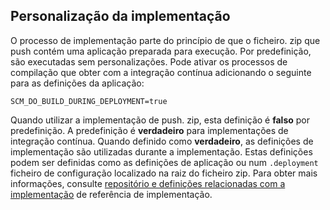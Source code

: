 ## <a name="deployment-customization"></a>Personalização da implementação

O processo de implementação parte do princípio de que o ficheiro. zip que push contém uma aplicação preparada para execução. Por predefinição, são executadas sem personalizações. Pode ativar os processos de compilação que obter com a integração contínua adicionando o seguinte para as definições da aplicação:

    SCM_DO_BUILD_DURING_DEPLOYMENT=true 

Quando utilizar a implementação de push. zip, esta definição é **falso** por predefinição. A predefinição é **verdadeiro** para implementações de integração contínua. Quando definido como **verdadeiro**, as definições de implementação são utilizadas durante a implementação. Estas definições podem ser definidas como as definições de aplicação ou num `.deployment` ficheiro de configuração localizado na raiz do ficheiro zip. Para obter mais informações, consulte [repositório e definições relacionadas com a implementação](https://github.com/projectkudu/kudu/wiki/Configurable-settings#repository-and-deployment-related-settings) de referência de implementação.